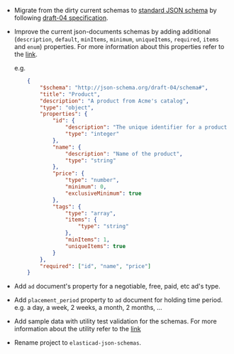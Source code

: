 *   Migrate from the dirty current schemas to [standard JSON schema](http://json-schema.org) 
    by following [draft-04 specification](http://json-schema.org/draft-04/schema).

*   Improve the current json-documents schemas by adding additional 
    (`description`, `default`, `minItems`, `minimum`, `uniqueItems`, `required`, `items` and `enum`) properties.
    For more information about this properties refer to the [link](http://json-schema.org/documentation.html). 

    e.g.
    ```json
        {
            "$schema": "http://json-schema.org/draft-04/schema#",
            "title": "Product",
            "description": "A product from Acme's catalog",
            "type": "object",
            "properties": {
                "id": {
                    "description": "The unique identifier for a product",
                    "type": "integer"
                },
                "name": {
                    "description": "Name of the product",
                    "type": "string"
                },
                "price": {
                    "type": "number",
                    "minimum": 0,
                    "exclusiveMinimum": true
                },
                "tags": {
                    "type": "array",
                    "items": {
                        "type": "string"
                    },
                    "minItems": 1,
                    "uniqueItems": true
                }
            },
            "required": ["id", "name", "price"]
        }
    ```

*   Add `ad` document's property for a negotiable, free, paid, etc ad's type.

*   Add `placement_period` property to `ad` document for holding time period.
    e.g. a day, a week, 2 weeks, a month, 2 months, ...

*   Add sample data with utility test validation for the schemas.
    For more information about the utility refer to the [link](http://json-schema.org/implementations.html)

*   Rename project to `elasticad-json-schemas`.